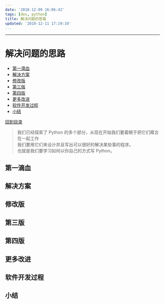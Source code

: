 ```yaml
---
date: '2018-12-09 16:06:42'
tags: [dev, python]
title: 解决问题的思路
updated: '2018-12-11 17:19:10'
...
```

---
# 解决问题的思路
<!-- MarkdownTOC -->

- [第一滴血](#%E7%AC%AC%E4%B8%80%E6%BB%B4%E8%A1%80)
- [解决方案](#%E8%A7%A3%E5%86%B3%E6%96%B9%E6%A1%88)
- [修改版](#%E4%BF%AE%E6%94%B9%E7%89%88)
- [第三版](#%E7%AC%AC%E4%B8%89%E7%89%88)
- [第四版](#%E7%AC%AC%E5%9B%9B%E7%89%88)
- [更多改进](#%E6%9B%B4%E5%A4%9A%E6%94%B9%E8%BF%9B)
- [软件开发过程](#%E8%BD%AF%E4%BB%B6%E5%BC%80%E5%8F%91%E8%BF%87%E7%A8%8B)
- [小结](#%E5%B0%8F%E7%BB%93)

<!-- /MarkdownTOC -->
[回到目录](./index.md)

> 我们已经探索了 Python 的多个部分，从现在开始我们要着眼于把它们糅合在一起工作  
> 我们要用它们来设计并且写出可以很好的解决某些事的程序。  
> 也就是我们要学习如何以你自己的方式写 Python。

<a id="%E7%AC%AC%E4%B8%80%E6%BB%B4%E8%A1%80"></a>
## 第一滴血
<a id="%E8%A7%A3%E5%86%B3%E6%96%B9%E6%A1%88"></a>
## 解决方案
<a id="%E4%BF%AE%E6%94%B9%E7%89%88"></a>
## 修改版
<a id="%E7%AC%AC%E4%B8%89%E7%89%88"></a>
## 第三版
<a id="%E7%AC%AC%E5%9B%9B%E7%89%88"></a>
## 第四版
<a id="%E6%9B%B4%E5%A4%9A%E6%94%B9%E8%BF%9B"></a>
## 更多改进
<a id="%E8%BD%AF%E4%BB%B6%E5%BC%80%E5%8F%91%E8%BF%87%E7%A8%8B"></a>
## 软件开发过程
<a id="%E5%B0%8F%E7%BB%93"></a>
## 小结
